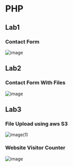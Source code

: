 # PHP
## Lab1
### Contact Form
![image](https://user-images.githubusercontent.com/83876328/224855750-3c3cd1c5-cbea-4af7-91b4-7f8b7ebbf836.png)

## Lab2
### Contact Form With Files
![image](https://user-images.githubusercontent.com/83876328/224862781-d78c8f97-0f51-494b-b523-45b19119d66c.png)

## Lab3
### File Upload using aws S3
![image(1)](https://user-images.githubusercontent.com/83876328/225039569-2efb4540-3281-4faf-9723-fea5a1234e65.png)

### Website Visitor Counter
![image](https://user-images.githubusercontent.com/83876328/225010451-f20b83be-d6b6-4abc-a13a-84452b6f1ddf.JPG)
